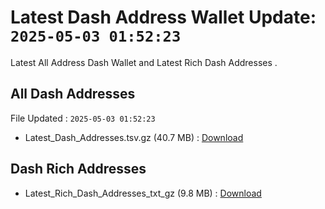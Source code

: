 # Latest Dash Address Wallet Update: `2025-05-03 01:52:23`

Latest All Address Dash Wallet and Latest Rich Dash Addresses .

## All Dash Addresses

File Updated : `2025-05-03 01:52:23`

- Latest_Dash_Addresses.tsv.gz (40.7 MB) : [Download](https://github.com/Pymmdrza/Rich-Address-Wallet/releases/tag/Dash)

## Dash Rich Addresses

- Latest_Rich_Dash_Addresses_txt_gz (9.8 MB) : [Download](https://github.com/Pymmdrza/Rich-Address-Wallet/releases/tag/Dash)
